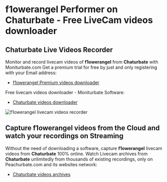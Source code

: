 # f1owerangel Performer on Chaturbate - Free LiveCam videos downloader

## Chaturbate Live Videos Recorder

Monitor and record livecam videos of **f1owerangel** from **Chaturbate** with Moniturbate.com
Get a premium trial for free by just and only registering with your Email address:
* [f1owerangel Premium videos downloader](https://moniturbate.com/request-demo-licence-key.html)

Free livecam videos downloader - Moniturbate Software:
* [Chaturbate videos downloader](https://moniturbate.com/moniturbate-download-software.html)

![f1owerangel livecam videos recorder](https://peachurnet.com/templates/moniturbate-software.png)


## Capture f1owerangel videos from the Cloud and watch your recordings on Streaming

Without the need of downloading a software, capture **f1owerangel** livecam videos from **Chaturbate** 100% online.
Watch Livecam archives from **Chaturbate** unlimitedly from thousands of existing recordings, only on Peachurbate.com and its websites network:
* [Chaturbate videos archives](https://peachurnet.com/)
